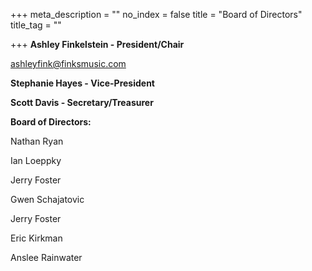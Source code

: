 +++
meta_description = ""
no_index = false
title = "Board of Directors"
title_tag = ""

+++
**Ashley Finkelstein - President/Chair**

ashleyfink@finksmusic.com

**Stephanie Hayes - Vice-President**

**Scott Davis - Secretary/Treasurer**

**Board of Directors:**

Nathan Ryan

Ian Loeppky

Jerry Foster

Gwen Schajatovic

Jerry Foster

Eric Kirkman

Anslee Rainwater